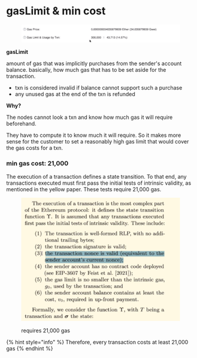 # gasLimit & min cost

<figure><img src="../.gitbook/assets/image (220).png" alt=""><figcaption></figcaption></figure>

**gasLimit**

&#x20;amount of gas that was implicitly purchases from the sender's account balance. basically, how much gas that has to be set aside for the transaction.

* txn is considered invalid if balance cannot support such a purchase
* any unused gas at the end of the txn is refunded

**Why?**

The nodes cannot look a txn and know how much gas it will require beforehand.&#x20;

They have to compute it to know much it will require. So it makes more sense for the customer to set a reasonably high gas limit that would cover the gas costs for a txn.&#x20;

### min gas cost: 21,000

The execution of a transaction defines a state transition. To that end, any transactions executed must first pass the initial tests of intrinsic validity, as mentioned in the yellow paper. These tests require 21,000 gas.

<figure><img src="../.gitbook/assets/image (55).png" alt=""><figcaption><p>requires 21,000 gas</p></figcaption></figure>

{% hint style="info" %}
Therefore, every transaction costs at least 21,000 gas
{% endhint %}
